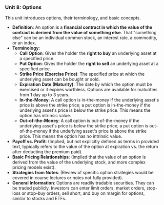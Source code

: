 ### Unit 8: Options

This unit introduces options, their terminology, and basic concepts.

- **Definition**: An option is a **financial contract in which the value of the contract is derived from the value of something else**. That "something else" can be an individual common stock, an interest rate, a commodity, or an index.
- **Terminology**:
    - **Call Option**: Gives the holder the **right to buy** an underlying asset at a specified price.
    - **Put Option**: Gives the holder the **right to sell** an underlying asset at a specified price.
    - **Strike Price (Exercise Price)**: The specified price at which the underlying asset can be bought or sold.
    - **Expiration Date (Maturity)**: The date by which the option must be exercised or it expires worthless. Options are available for maturities from 1 day up to 3 years.
    - **In-the-Money**: A call option is in-the-money if the underlying asset's price is above the strike price; a put option is in-the-money if the underlying asset's price is below the strike price. This means the option has intrinsic value.
    - **Out-of-the-Money**: A call option is out-of-the-money if the underlying asset's price is below the strike price; a put option is out-of-the-money if the underlying asset's price is above the strike price. This means the option has no intrinsic value.
- **Payoff vs. Profit**: (Implied, but not explicitly defined as terms in provided text, typically refers to the value of the option at expiration vs. the return after deducting the premium paid).
- **Basic Pricing Relationships**: (Implied that the value of an option is derived from the value of the underlying stock, and more complex pricing models exist).
- **Strategies from Notes**: (Review of specific option strategies would be covered in course lectures or notes not fully provided).
- **General Information**: Options are readily tradable securities. They can be traded publicly. Investors can enter limit orders, market orders, stop-loss or stop-buy orders, sell short, and buy on margin for options, similar to stocks and ETFs.